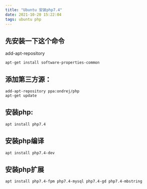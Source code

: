 ```yaml
---
title: "Ubuntu 安装php7.4"
date: 2021-10-20 15:22:04
tags: ubuntu php
---
```


## 先安装一下这个命令

add-apt-repository

```
apt-get install software-properties-common
```

## 添加第三方源：

```
add-apt-repository ppa:ondrej/php
apt-get update
```

## 安装php:

```
apt install php7.4
```

## 安装php编译

```
apt install php7.4-dev
```

## 安装php扩展

```
apt install php7.4-fpm php7.4-mysql php7.4-gd php7.4-mbstring
```
